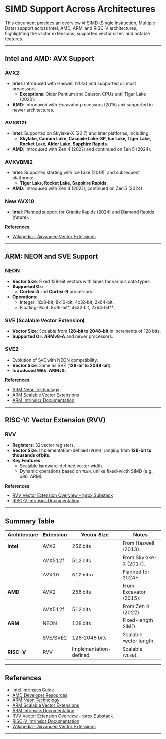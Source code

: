 # SIMD Support Across Architectures

This document provides an overview of SIMD (Single Instruction, Multiple Data) support across Intel, AMD, ARM, and RISC-V architectures, highlighting the vector extensions, supported vector sizes, and notable features.

---

## Intel and AMD: AVX Support

### **AVX2**
- **Intel**: Introduced with Haswell (2013) and supported on most processors.  
  - **Exceptions**: Older Pentium and Celeron CPUs until Tiger Lake (2020).  
- **AMD**: Introduced with Excavator processors (2015) and supported in newer architectures.

### **AVX512f**
- **Intel**: Supported on Skylake-X (2017) and later platforms, including:
  - **Skylake, Cannon Lake, Cascade Lake-SP, Ice Lake, Tiger Lake, Rocket Lake, Alder Lake, Sapphire Rapids**.
- **AMD**: Introduced with Zen 4 (2022) and continued on Zen 5 (2024).

### **AVXVBMI2**
- **Intel**: Supported starting with Ice Lake (2019), and subsequent platforms:
  - **Tiger Lake, Rocket Lake, Sapphire Rapids**.
- **AMD**: Introduced with Zen 4 (2022), continued on Zen 5 (2024).

### **New AVX10**
- **Intel**: Planned support for Granite Rapids (2024) and Diamond Rapids (future).

**References**:
- [Wikipedia - Advanced Vector Extensions](https://en.wikipedia.org/wiki/Advanced_Vector_Extensions#CPUs_with_AVX2)

---

## ARM: NEON and SVE Support

### **NEON**
- **Vector Size**: Fixed 128-bit vectors with lanes for various data types.
- **Supported On**:  
  - **Cortex-A** and **Cortex-R** processors.
- **Operations**:
  - Integer: 16x8-bit, 8x16-bit, 4x32-bit, 2x64-bit.
  - Floating-Point: 8x16-bit*, 4x32-bit, 2x64-bit**.

### **SVE (Scalable Vector Extension)**
- **Vector Size**: Scalable from **128-bit to 2048-bit** in increments of 128 bits.
- **Supported On**: **ARMv8-A** and newer processors.

### **SVE2**
- Evolution of SVE with NEON compatibility.
- **Vector Size**: Same as SVE (**128-bit to 2048-bit**).
- **Introduced With**: **ARMv9**.

**References**:
- [ARM Neon Technology](https://www.arm.com/technologies/neon)
- [ARM Scalable Vector Extensions](https://developer.arm.com/Architectures/Scalable%20Vector%20Extensions)
- [ARM Intrinsics Documentation](https://developer.arm.com/architectures/instruction-sets/intrinsics/)

---

## RISC-V: Vector Extension (RVV)

### **RVV**
- **Registers**: 32 vector registers.
- **Vector Size**: Implementation-defined (`VLEN`), ranging from **128-bit to thousands of bits**.
- **Key Features**:
  - Scalable hardware-defined vector width.
  - Dynamic operations based on `VLEN`, unlike fixed-width SIMD (e.g., x86, ARM).

**References**:
- [RVV Vector Extension Overview - fprox Substack](https://fprox.substack.com/p/risc-v-vector-extension-in-a-nutshell-part-1?utm_source=substack&utm_campaign=post_embed&utm_medium=web)
- [RISC-V Intrinsics Documentation](https://github.com/riscv-non-isa/rvv-intrinsic-doc/tree/main)

---

## Summary Table

| Architecture | Extension | Vector Size | Notes |
|--------------|-----------|-------------|-------|
| **Intel**    | AVX2      | 256 bits    | From Haswell (2013). |
|              | AVX512f   | 512 bits    | From Skylake-X (2017). |
|              | AVX10     | 512 bits+   | Planned for 2024+. |
| **AMD**      | AVX2      | 256 bits    | From Excavator (2015). |
|              | AVX512f   | 512 bits    | From Zen 4 (2022). |
| **ARM**      | NEON      | 128 bits    | Fixed-length SIMD. |
|              | SVE/SVE2  | 128–2048 bits | Scalable vector length. |
| **RISC-V**   | RVV       | Implementation-defined | Scalable (`VLEN`). |

---

## References
- [Intel Intrinsics Guide](https://www.intel.com/content/www/us/en/docs/intrinsics-guide/index.html)
- [AMD Developer Resources](https://developer.amd.com/resources/)
- [ARM Neon Technology](https://www.arm.com/technologies/neon)
- [ARM Scalable Vector Extensions](https://developer.arm.com/Architectures/Scalable%20Vector%20Extensions)
- [ARM Intrinsics Documentation](https://developer.arm.com/architectures/instruction-sets/intrinsics/)
- [RVV Vector Extension Overview - fprox Substack](https://fprox.substack.com/p/risc-v-vector-extension-in-a-nutshell-part-1?utm_source=substack&utm_campaign=post_embed&utm_medium=web)
- [RISC-V Intrinsics Documentation](https://github.com/riscv-non-isa/rvv-intrinsic-doc/tree/main)
- [Wikipedia - Advanced Vector Extensions](https://en.wikipedia.org/wiki/Advanced_Vector_Extensions#CPUs_with_AVX2)

---

